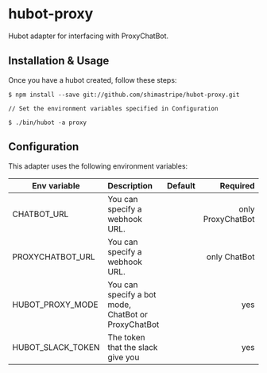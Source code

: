 # hubot-proxy

Hubot adapter for interfacing with ProxyChatBot.

## Installation & Usage

Once you have a hubot created, follow these steps:

```
$ npm install --save git://github.com/shimastripe/hubot-proxy.git

// Set the environment variables specified in Configuration

$ ./bin/hubot -a proxy
```

## Configuration

This adapter uses the following environment variables:

Env variable      | Description                                         | Default |          Required
----------------- | :-------------------------------------------------- | ------: | ----------------:
CHATBOT_URL       | You can specify a webhook URL.                      |         | only ProxyChatBot
PROXYCHATBOT_URL  | You can specify a webhook URL.                      |         |      only ChatBot
HUBOT_PROXY_MODE  | You can specify a bot mode, ChatBot or ProxyChatBot |         |               yes
HUBOT_SLACK_TOKEN | The token that the slack give you                   |         |               yes
